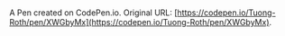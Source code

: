 # 

A Pen created on CodePen.io. Original URL: [https://codepen.io/Tuong-Roth/pen/XWGbyMx](https://codepen.io/Tuong-Roth/pen/XWGbyMx).

